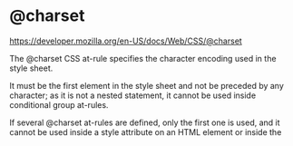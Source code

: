 # @charset

https://developer.mozilla.org/en-US/docs/Web/CSS/@charset

The @charset CSS at-rule specifies the character encoding used in the style sheet.

It must be the first element in the style sheet and not be preceded by any character; as it is not a nested statement, it cannot be used inside conditional group at-rules.

If several @charset at-rules are defined, only the first one is used, and it cannot be used inside a style attribute on an HTML element or inside the <style> element where the character set of the HTML page is relevant.

```css
@charset "utf-8";
```

This at-rule is useful when using non-ASCII characters in some CSS properties, like content.

As there are several ways to define the character encoding of a style sheet, the browser will try the following methods in the following order (and stop as soon as one yields a result) :

1. The value of the Unicode byte-order character placed at the beginning of the file.

2. The value given by the charset attribute of the Content-Type: HTTP header or the equivalent in the protocol used to serve the style sheet.

3. The @charset CSS at-rule.

4. Use the character encoding defined by the referring document: the charset attribute of the <link> element. This method is obsoleted in HTML5 and must not be used.

5. Assume that the document is UTF-8

## 语法

```css
@charset "UTF-8";
@charset "iso-8859-15";
```

where:

+ charset

  Is a <string> denoting the character encoding to be used.

  It must be the name of a web-safe character encoding defined in the IANA-registry, and must be double-quoted, following exactly one space character (U+0020), and immediately terminated with a semicolon.

  If several names are associated with an encoding, only the one marked with preferred must be used.

## 形式语法

```css
@charset "<charset>";
```

## 示例

Valid and invalid charset declarations

```css
@charset "UTF-8";       /* Set the encoding of the style sheet to Unicode UTF-8 */
@charset 'iso-8859-15'; /* Invalid, wrong quoting style used */
@charset  "UTF-8";      /* Invalid, more than one space */
 @charset "UTF-8";      /* Invalid, there is a character (a space) before the at-rule */
@charset UTF-8;         /* Invalid, without ' or ", the charset is not a CSS <string> */
```

## 规范

 规范                                                                                                                        | 状态           | 描述
:----------------------------------------------------------------------------------------------------------------------------|:---------------|:-------------------
 [CSS Level 2 (Revision 1) The definition of '@charset' in that specification.](https://www.w3.org/TR/CSS2/syndata.html#x57) | Recommendation | Initial definition

## 浏览器兼容性

## 参阅














